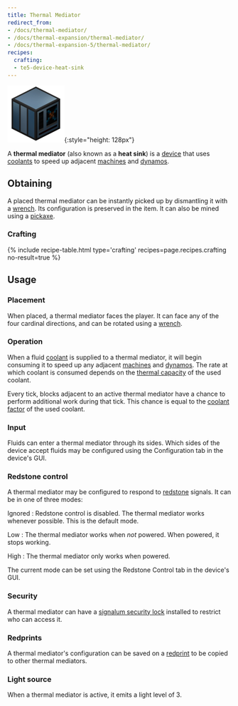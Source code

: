 ```yaml
---
title: Thermal Mediator
redirect_from:
- /docs/thermal-mediator/
- /docs/thermal-expansion/thermal-mediator/
- /docs/thermal-expansion-5/thermal-mediator/
recipes:
  crafting:
  - te5-device-heat-sink
---
```


![Thermal mediator](/assets/images/thermal-expansion-5/thermal-mediator.png){:style="height: 128px"}


A **thermal mediator** (also known as a **heat sink**) is a
[device](/docs/1.12/thermal-expansion-5/devices/) that uses [coolants](/docs/1.12/thermal-expansion-5/coolants/) to speed up
adjacent [machines](/docs/1.12/thermal-expansion-5/machines/) and [dynamos](/docs/1.12/thermal-expansion-5/dynamos/).


Obtaining
---------

A placed thermal mediator can be instantly picked up by dismantling it with a
[wrench](/docs/1.12/wrenches/). Its configuration is preserved in the item. It can
also be mined using a [pickaxe](https://minecraft.gamepedia.com/Pickaxe).

### Crafting
{% include recipe-table.html type='crafting' recipes=page.recipes.crafting no-result=true %}


Usage
-----

### Placement
When placed, a thermal mediator faces the player. It can face any of the four
cardinal directions, and can be rotated using a [wrench](/docs/1.12/wrenches/).

### Operation
When a fluid [coolant](/docs/1.12/thermal-expansion-5/coolants/) is supplied to a thermal mediator, it
will begin consuming it to speed up any adjacent [machines](/docs/1.12/thermal-expansion-5/machines/) and
[dynamos](/docs/1.12/thermal-expansion-5/dynamos/). The rate at which coolant is consumed depends on the
[thermal capacity](/docs/1.12/thermal-expansion-5/coolants/#usage) of the used coolant.

Every tick, blocks adjacent to an active thermal mediator have a chance to
perform additional work during that tick. This chance is equal to the [coolant
factor](/docs/1.12/thermal-expansion-5/coolants/#usage) of the used coolant.

### Input
Fluids can enter a thermal mediator through its sides. Which sides of the device
accept fluids may be configured using the Configuration tab in the device's GUI.

### Redstone control
A thermal mediator may be configured to respond to
[redstone](https://minecraft.gamepedia.com/Redstone) signals. It can be in one
of three modes:

Ignored
: Redstone control is disabled. The thermal mediator works whenever possible.
This is the default mode.

Low
: The thermal mediator works when *not* powered. When powered, it stops working.

High
: The thermal mediator only works when powered.

The current mode can be set using the Redstone Control tab in the device's GUI.

### Security
A thermal mediator can have a [signalum security
lock](/docs/1.12/thermal-foundation-2/signalum-security-lock/) installed to restrict who can access it.

### Redprints
A thermal mediator's configuration can be saved on a [redprint](/docs/1.12/thermal-foundation-2/redprint/)
to be copied to other thermal mediators.

### Light source
When a thermal mediator is active, it emits a light level of 3.
